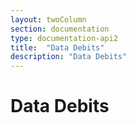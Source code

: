 ```yaml
---
layout: twoColumn
section: documentation
type: documentation-api2
title:  "Data Debits"
description: "Data Debits"
---
```


# Data Debits

